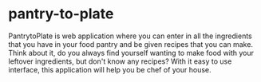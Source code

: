 # pantry-to-plate
PantrytoPlate is web application where you can enter in all the ingredients that you have in your food pantry and be given recipes that you can make. Think about it, do you always find yourself wanting to make food with your leftover ingredients, but don't know any recipes? With it easy to use interface, this application will help you be chef of your house.
